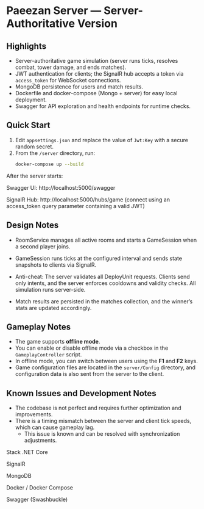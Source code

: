 # Paeezan Server — Server-Authoritative Version

## Highlights
- Server-authoritative game simulation (server runs ticks, resolves combat, tower damage, and ends matches).
- JWT authentication for clients; the SignalR hub accepts a token via `access_token` for WebSocket connections.
- MongoDB persistence for users and match results.
- Dockerfile and docker-compose (Mongo + server) for easy local deployment.
- Swagger for API exploration and health endpoints for runtime checks.


## Quick Start
1. Edit `appsettings.json` and replace the value of `Jwt:Key` with a secure random secret.
2. From the `/server` directory, run:
   ```bash
   docker-compose up --build
After the server starts:

Swagger UI: http://localhost:5000/swagger

SignalR Hub: http://localhost:5000/hubs/game (connect using an access_token query parameter containing a valid JWT)

## Design Notes
 - RoomService manages all active rooms and starts a GameSession when a second player joins.

- GameSession runs ticks at the configured interval and sends state snapshots to clients via SignalR.

- Anti-cheat: The server validates all DeployUnit requests. Clients send only intents, and the server enforces cooldowns and validity checks. All simulation runs server-side.

- Match results are persisted in the matches collection, and the winner’s stats are updated accordingly.


## Gameplay Notes
- The game supports **offline mode**.
- You can enable or disable offline mode via a checkbox in the `GameplayController` script.
- In offline mode, you can switch between users using the **F1** and **F2** keys.
- Game configuration files are located in the `server/Config` directory, and configuration data is also sent from the server to the client.

## Known Issues and Development Notes
- The codebase is not perfect and requires further optimization and improvements.
- There is a timing mismatch between the server and client tick speeds, which can cause gameplay lag.
  - This issue is known and can be resolved with synchronization adjustments.


Stack
.NET Core

SignalR

MongoDB

Docker / Docker Compose

Swagger (Swashbuckle)